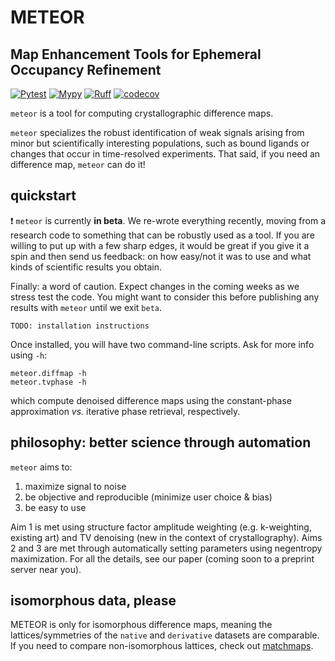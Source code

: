 # METEOR
Map Enhancement Tools for Ephemeral Occupancy Refinement
----------

[![Pytest](https://github.com/alisiafadini/meteor/actions/workflows/tests.yml/badge.svg)](https://github.com/your_username/your_repo/actions/workflows/tests.yml)
[![Mypy](https://github.com/alisiafadini/meteor/actions/workflows/mypy.yml/badge.svg)](https://github.com/your_username/your_repo/actions/workflows/mypy.yml)
[![Ruff](https://github.com/alisiafadini/meteor/actions/workflows/lint.yml/badge.svg)](https://github.com/your_username/your_repo/actions/workflows/lint.yml)
[![codecov](https://codecov.io/gh/alisiafadini/meteor/graph/badge.svg?token=NCYMP06MNS)](https://codecov.io/gh/alisiafadini/meteor)

`meteor` is a tool for computing crystallographic difference maps. 

`meteor` specializes the robust identification of weak signals arising from minor but scientifically interesting populations, such as bound ligands or changes that occur in time-resolved experiments. That said, if you need an difference map, `meteor` can do it!


## quickstart

❗ `meteor` is currently **in beta**. We re-wrote everything recently, moving from a research code to something that can be robustly used as a tool. If you are willing to put up with a few sharp edges, it would be great if you give it a spin and then send us feedback: on how easy/not it was to use and what kinds of scientific results you obtain.

Finally: a word of caution. Expect changes in the coming weeks as we stress test the code. You might want to consider this before publishing any results with `meteor` until we exit `beta`.

```
TODO: installation instructions
```

Once installed, you will have two command-line scripts. Ask for more info using `-h`:
```
meteor.diffmap -h
meteor.tvphase -h
```
which compute denoised difference maps using the constant-phase approximation _vs._ iterative phase retrieval, respectively.


## philosophy: better science through automation

`meteor` aims to:

1. maximize signal to noise
2. be objective and reproducible (minimize user choice & bias)
3. be easy to use

Aim 1 is met using structure factor amplitude weighting (e.g. k-weighting, existing art) and TV denoising (new in the context of crystallography). Aims 2 and 3 are met through automatically setting parameters using negentropy maximization. For all the details, see our paper (coming soon to a preprint server near you).


## isomorphous data, please

METEOR is only for isomorphous difference maps, meaning the lattices/symmetries of the `native` and `derivative` datasets are comparable. If you need to compare non-isomorphous lattices, check out [matchmaps](https://github.com/rs-station/matchmaps).


